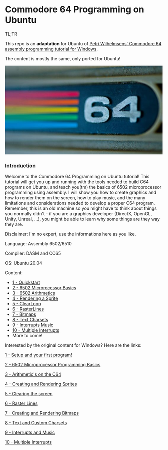 # Commodore 64 Programming on Ubuntu
TL;TR

This repo is an **adaptation** for Ubuntu of [Petri Wilhelmsens' Commodore 64 assembly programming tutorial for Windows](https://digitalerr0r.net/2011/03/19/commodore-64-programming-a-quick-start-guide-to-c-64-assembly-programming-on-windows/).


The content is mostly the same, only ported for Ubuntu!

![new banner][banner]

### Introduction
Welcome to the Commodore 64 Programming on Ubuntu tutorial! This tutorial will get you up and running with the tools needed to build C64 programs on Ubuntu, and teach you(tm) the basics of 6502 microprocessor programming using assembly. I will show you how to create graphics and how to render them on the screen, how to play music, and the many limitations and considerations needed to develop a proper C64 program. Remember, this is an old machine so you might have to think about things you normally didn't - if you are a graphics developer (DirectX, OpenGL, Unity, Unreal, ...), you might be able to learn why some things are they way they are.

Disclaimer: I'm no expert, use the informations here as you like.

Language: Assembly 6502/6510

Compiler: DASM and CC65

OS: Ubuntu 20.04

Content:
 - [1 - Quickstart](https://github.com/shazz/C64_Coding_Tutorials/blob/master/1-Quickstart/README.md)
 - [2 - 6502 Microrocessor Basics](https://github.com/shazz/C64_Coding_Tutorials/blob/master/2-6502MicroprocessorBasics/README.md)
 - [3 - 6502 Arithmetics](https://github.com/shazz/C64_Coding_Tutorials/blob/master/3-6502Arithmetics/README.md)
 - [4 - Rendering a Sprite](https://github.com/shazz/C64_Coding_Tutorials/blob/master/4-RenderingASprite/README.md)
 - [5 - ClearLoop](https://github.com/shazz/C64_Coding_Tutorials/blob/master/5-ClearLoop/README.md)
 - [6 - RasterLines](https://github.com/shazz/C64_Coding_Tutorials/blob/master/6-RasterLines/README.md)
 - [7 - Bitmaps](https://github.com/shazz/C64_Coding_Tutorials/blob/master/7-Bitmaps/README.md)
 - [8 - Text Charsets](https://github.com/shazz/C64_Coding_Tutorials/blob/master/8-TextCharsets/README.md)
 - [9 - Interrupts Music](https://github.com/shazz/C64_Coding_Tutorials/blob/master/9-InterruptsMusic/README.md)
 - [10 - Multiple Interrupts](https://github.com/shazz/C64_Coding_Tutorials/blob/master/10-MultipleInterrupts/README.md)
 - More to come!


Interested by the original content for Windows? Here are the links:

[1 - Setup and your first program!][1]

[2 - 6502 Microprocessor Programming Basics][2]

[3 - Arithmetic's on the C64][3]

[4 - Creating and Rendering Sprites][4]

[5 - Clearing the screen][5]

[6 - Raster Lines][6]

[7 - Creating and Rendering Bitmaps][7]

[8 - Text and Custom Charsets][8]

[9 - Interrupts and Music][9]

[10 - Multiple Interrupts][10]

[logo]: hhttps://github.com/shazz/C64_Coding_Tutorials/master/image_thumb.png "Logo Tutorial Series"
[banner]: https://github.com/shazz/C64_Coding_Tutorials/raw/master/banner.jpg "Logo Tutorial Series"
[1]: https://digitalerr0r.wordpress.com/2011/03/19/commodore-64-programming-a-quick-start-guide-to-c-64-assembly-programming-on-windows/
[2]: https://digitalerr0r.wordpress.com/2011/03/21/commodore-64-programming-intro-to-6502-microprocessor-programming/
[3]: https://digitalerr0r.wordpress.com/2011/03/21/commodore-64-programming-3-6502-arithmetics/
[4]: https://digitalerr0r.wordpress.com/2011/03/31/commodore-64-programming-4-rendering-sprites/
[5]: https://digitalerr0r.wordpress.com/2011/04/28/commodore-64-programming-5-clearing-the-screen/
[6]: https://digitalerr0r.wordpress.com/2011/04/30/commodore-64-programming-6-raster-interrupts/
[7]: https://digitalerr0r.wordpress.com/2011/04/30/commodore-64-programming-7-creating-and-rendering-bitmaps/
[8]: https://digitalerr0r.wordpress.com/2011/05/01/commodore-64-programming-8-text-and-custom-charsets/
[9]: https://digitalerr0r.wordpress.com/2011/05/01/commodore-64-programming-9-interrupts-and-music/
[10]: https://digitalerr0r.wordpress.com/2011/05/02/commodore-64-programming-10-multiple-interrupts/
